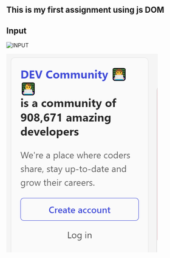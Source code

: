 ## This is my first assignment using js DOM

## Input 

![INPUT](/home/abhishek/Desktop/Javascript-/DOM/Assignment_1/Pic1.png)

![OUTPUT](DOM/Assignment_1/Pic1.png)

